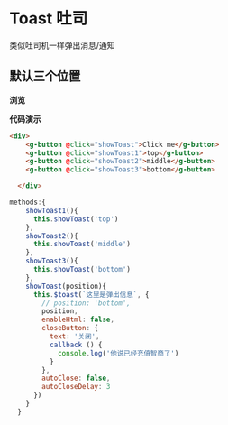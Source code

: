 # Toast 吐司

类似吐司机一样弹出消息/通知

## 默认三个位置

**浏览**

<ClientOnly>
<toast-demo></toast-demo>
</ClientOnly>

**代码演示**

```html
<div>
    <g-button @click="showToast">Click me</g-button>
    <g-button @click="showToast1">top</g-button>
    <g-button @click="showToast2">middle</g-button>
    <g-button @click="showToast3">bottom</g-button>

  </div>
```
```js
methods:{
    showToast1(){
      this.showToast('top')
    },
    showToast2(){
      this.showToast('middle')
    },
    showToast3(){
      this.showToast('bottom')
    },
    showToast(position){
      this.$toast(`这里是弹出信息`, {
        // position: 'bottom',
        position,
        enableHtml: false,
        closeButton: {
          text: '关闭',
          callback () {
            console.log('他说已经充值智商了')
          }
        },
        autoClose: false,
        autoCloseDelay: 3
      })
    }
  }
```